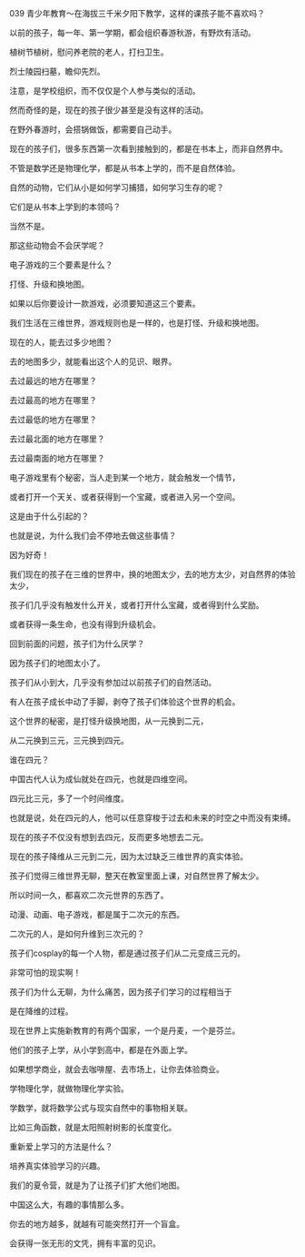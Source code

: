  039 青少年教育～在海拔三千米夕阳下教学，这样的课孩子能不喜欢吗？ 





以前的孩子，每一年、第一学期，都会组织春游秋游，有野炊有活动。

植树节植树，慰问养老院的老人，打扫卫生。

烈士陵园扫墓，瞻仰先烈。

注意，是学校组织，而不仅仅是个人参与类似的活动。

然而奇怪的是，现在的孩子很少甚至是没有这样的活动。

在野外春游时，会搭锅做饭，都需要自己动手。



现在的孩子们，很多东西第一次看到接触到的，都是在书本上，而非自然界中。

不管是数学还是物理化学，都是从书本上学的，而不是自然体验。



自然的动物，它们从小是如何学习捕猎，如何学习生存的呢？

它们是从书本上学到的本领吗？

当然不是。

那这些动物会不会厌学呢？



电子游戏的三个要素是什么？

打怪、升级和换地图。

如果以后你要设计一款游戏，必须要知道这三个要素。



我们生活在三维世界，游戏规则也是一样的，也是打怪、升级和换地图。

现在的人，能去过多少地图？

去的地图多少，就能看出这个人的见识、眼界。

去过最远的地方在哪里？

去过最高的地方在哪里？

去过最低的地方在哪里？

去过最北面的地方在哪里？

去过最南面的地方在哪里？



电子游戏里有个秘密，当人走到某一个地方，就会触发一个情节，

或者打开一个天关、或者获得到一个宝藏，或者进入另一个空间。

这是由于什么引起的？

也就是说，为什么我们会不停地去做这些事情？

因为好奇！



我们现在的孩子在三维的世界中，换的地图太少，去的地方太少，对自然界的体验太少，

孩子们几乎没有触发什么开关，或者打开什么宝藏，或者得到什么奖励。

或者获得一条生命，也没有得到升级机会。



回到前面的问题，孩子们为什么厌学？

因为孩子们的地图太小了。

孩子们从小到大，几乎没有参加过以前孩子们的自然活动。

有人在孩子成长中动了手脚，剥夺了孩子们体验这个世界的机会。



这个世界的秘密，是打怪升级换地图，从一元换到二元，

从二元换到三元，三元换到四元。

谁在四元？

中国古代人认为成仙就处在四元，也就是四维空间。

四元比三元，多了一个时间维度。

也就是说，处在四元的人，他可以任意穿梭于过去和未来的时空之中而没有束缚。



现在的孩子不仅没有想到去四元，反而更多地想去二元。

现在的孩子降维从三元到二元，因为太过缺乏三维世界的真实体验。

孩子们觉得三维世界无聊，整天在教室里面上课，对自然世界了解太少。

所以时间一久，都喜欢二次元世界的东西了。

动漫、动画、电子游戏，都是属于二次元的东西。



二次元的人，是如何升维到三次元的？

孩子们cosplay的每一个人物，都是通过孩子们从二元变成三元的。

非常可怕的现实啊！



孩子们为什么无聊，为什么痛苦，因为孩子们学习的过程相当于

是在降维的过程。



现在世界上实施新教育的有两个国家，一个是丹麦，一个是芬兰。

他们的孩子上学，从小学到高中，都是在外面上学。

如果想学商业，就会去咖啡屋、去市场上，让你去体验商业。



学物理化学，就做物理化学实验。

学数学，就将数学公式与现实自然中的事物相关联。

比如三角函数，就是太阳照射树影的长度变化。



重新爱上学习的方法是什么？

培养真实体验学习的兴趣。



我们的夏令营，就是为了让孩子们扩大他们地图。

中国这么大，有趣的事情那么多。

你去的地方越多，就越有可能突然打开一个盲盒。

会获得一张无形的文凭，拥有丰富的见识。







